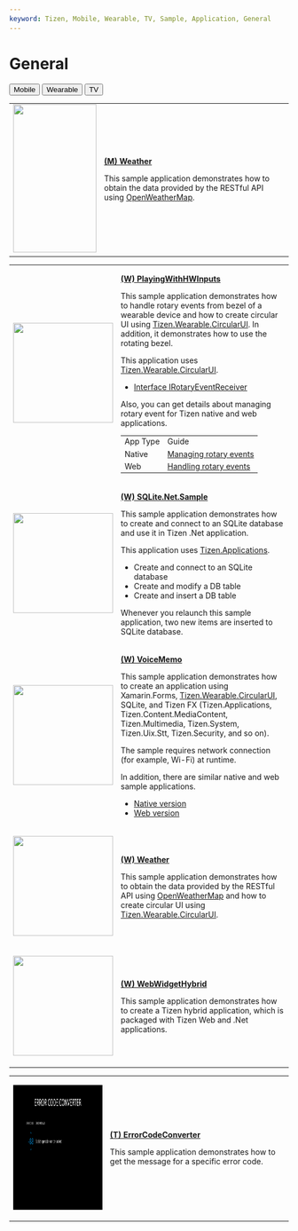 ```yaml
---
keyword: Tizen, Mobile, Wearable, TV, Sample, Application, General
---
```


# General

<!--
For MD:
-->

<link href="../css/dotnet-samples.css" ref="stylesheet">

<!--
for TD:

<style type="text/css">
    Please copy dotnet-samples.css and paste it here
</script>
-->

<div class="sampletab">
<button class="tablinks" onclick="openProfile(event, 'Mobile')" id="defaultOpen">Mobile</button> <button class="tablinks" onclick="openProfile(event, 'Wearable')">Wearable</button> <button class="tablinks" onclick="openProfile(event, 'TV')">TV</button>
</div>

<!-- Tab content -->
<div class="tabcontent" id="Mobile">
<table>
	<tbody>
		<tr>
			<td><img alt="" height="267" src="media/m37weather.png" width="150"/></td>
			<td>
			<p><a href="https://github.com/Samsung/Tizen-CSharp-Samples/tree/master/Mobile/Xamarin.Forms/Weather" target="_blank"><strong>(M) Weather</strong></a></p>
			<p>This sample application demonstrates how to obtain the data provided by the RESTful API using <a href="https://openweathermap.org/" target="_blank">OpenWeatherMap</a>.</p>
			</td>
		</tr>
	</tbody>
</table>
</div>

<div class="tabcontent" id="Wearable">
<table>
	<tbody>
		<tr>
			<td><img alt="" height="180" src="media/wplayingwithhwInputs.png" width="180"/></td>
			<td>
                        <p><a href="https://github.com/Samsung/Tizen-CSharp-Samples/tree/master/Wearable/Xamarin.Forms/PlayingWithHWInputs" target="_blank"><strong>(W) PlayingWithHWInputs</strong></a></p>
			<p>This sample application demonstrates how to handle rotary events from bezel of a wearable device and how to create circular UI using <a href="https://samsung.github.io/Tizen.CircularUI/api/index.html" target="_blank">Tizen.Wearable.CircularUI</a>. In addition, it demonstrates how to use the rotating bezel.</p>
			<p>This application uses <a href="https://samsung.github.io/Tizen.CircularUI/api/index.html" target="_blank">Tizen.Wearable.CircularUI</a>.<br>
			<ul>
				<li><a href="https://samsung.github.io/Tizen.CircularUI/api/Tizen.Wearable.CircularUI.Forms.IRotaryEventReceiver.html" target="_blank">Interface IRotaryEventReceiver</a></li>
			</ul></p>
			<p>Also, you can get details about managing rotary event for Tizen native and web applications.</p>
			<table>
				<tbody>
				<tr>
					<td>App Type</td>
					<td>Guide</td>
				</tr>
				<tr>
					<td>Native</td>
					<td><a href="../../../native/guides/ui/efl/rotary-events.md" target="_blank">Managing rotary events</a></td>
				</tr>
				<tr>
					<td>Web</td>
					<td><a href="../../../web/guides/tau/tau-rotary.md" target="_blank">Handling rotary events</a></td>
				</tr>
				</tbody>
			</table>
			</td>
		</tr>
		<tr>
			<td><img alt="" height="180" src="media/wsqlite.png" width="180"/></td>
			<td>
                        <p><a href="https://github.com/Samsung/Tizen-CSharp-Samples/tree/master/Wearable/Xamarin.Forms/SQLite.NET.Sample" target="_blank"><strong>(W) SQLite.Net.Sample</strong></a></p>
			<p>This sample application demonstrates how to create and connect to an SQLite database and use it in Tizen .Net application.</p>
			<p>This application uses <a href="/application/dotnet/api/TizenFX/latest/api/Tizen.Applications.html" target="_blank">Tizen.Applications</a>.<br>
			<ul>
				<li>Create and connect to an SQLite database</li>
				<li>Create and modify a DB table</li>
				<li>Create and insert a DB table</li>
			</ul></p>
			<p>Whenever you relaunch this sample application, two new items are inserted to SQLite database.</p>
			</td>
		</tr>
		<tr>
			<td>
			<p><img alt="" height="180" src="media/w4voicememo.png" width="180" /></p>
			</td>
			<td>
                        <p><a href="https://github.com/Samsung/Tizen-CSharp-Samples/tree/master/Wearable/Xamarin.Forms/VoiceMemo" target="_blank"><strong>(W) VoiceMemo</strong></a></p>
			<p>This sample application demonstrates how to create an application using Xamarin.Forms, <a href="https://samsung.github.io/Tizen.CircularUI/api/index.html" target="_blank">Tizen.Wearable.CircularUI</a>, SQLite, and Tizen FX (Tizen.Applications, Tizen.Content.MediaContent, Tizen.Multimedia, Tizen.System, Tizen.Uix.Stt, Tizen.Security, and so on).</p>
			<p>The sample requires network connection (for example, Wi-Fi) at runtime.</p>
			<p>In addition, there are similar native and web sample applications.<br>
			<ul>
				<li><a href="/development/sample/native/UI/(Circle)_Voice_Memo" target="_blank">Native version</a></li>
				<li><a href="/development/sample/web/UI/Voice_Memo_UI" target="_blank">Web version</a></li>
			</ul></p>
			</td>
		</tr>
		<tr>
			<td>
			<p><img alt="" height="180" src="media/wweatherapp.png" width="180" /></p>
			</td>
			<td>
                        <p><a href="https://github.com/Samsung/Tizen-CSharp-Samples/tree/master/Wearable/Xamarin.Forms/Weather" target="_blank"><strong>(W) Weather</strong></a></p>
			<p>This sample application demonstrates how to obtain the data provided by the RESTful API using <a href="https://openweathermap.org/" target="_blank">OpenWeatherMap</a> and how to create circular UI using <a href="https://samsung.github.io/Tizen.CircularUI/api/index.html" target="_blank">Tizen.Wearable.CircularUI</a>.</p>
			</td>
		</tr>
		<tr>
			<td>
			<p><img alt="" height="180" src="media/wwebwidgethybrid.png" width="180" /></p>
			</td>
			<td>
                        <p><a href="https://github.com/Samsung/Tizen-CSharp-Samples/tree/master/Wearable/Xamarin.Forms/WebWidgetHybrid" target="_blank"><strong>(W) WebWidgetHybrid</strong></a></p>
			<p>This sample application demonstrates how to create a Tizen hybrid application, which is packaged with Tizen Web and .Net applications.</p>
			</td>
		</tr>
	</tbody>
</table>
</div>
<div class="tabcontent" id="TV">
<table>
        <tbody>
                <tr>
                        <td>
                        <p><img alt="" height="225" src="media/tv25errorcodeconverter.png" width="400" /></p>
                        </td>
                        <td>
                        <p><a href="https://github.com/Samsung/Tizen-CSharp-Samples/tree/master/TV/Xamarin.Forms/ErrorCodeConverter" target="_blank"><strong>(T) ErrorCodeConverter</strong></a></p>
                        <p>This sample application demonstrates how to get the message for a specific error code.</p>
                        </td>
                </tr>
        </tbody>
</table>

</div>

<!--
For MD:
-->
<script src="../js/dotnet-samples.js"></script>

<!--
for TD:

<script>
  Please copy dotnet-samples.js and paste it here
</script>
-->

